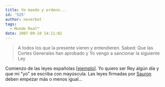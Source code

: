 ```yaml
---
title: Yo mando y ordeno...
id: '525'
author: neverbot
tags:
  - Mundo Real™
date: 2007-09-10 14:11:02
---
```


> A todos los que la presente vieren y entendieren. Sabed: Que las Cortes Generales han aprobado y Yo vengo a sancionar la siguiente Ley

Comienzo de las leyes españolas \[[ejemplo](http://www.mtas.es/insht/legislation/L/lprl.htm)\]. Yo quiero ser Rey algún día y que mi "yo" se escriba con mayúscula. Las leyes firmadas por [Sauron](http://en.wikipedia.org/wiki/Sauron) deben empezar más o menos igual...